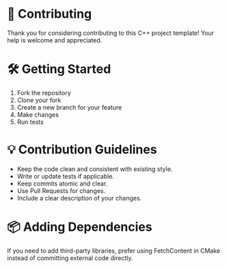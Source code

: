 # 🤝 Contributing

Thank you for considering contributing to this C++ project template!
Your help is welcome and appreciated.

# 🛠 Getting Started
1. Fork the repository
2. Clone your fork
3. Create a new branch for your feature
4. Make changes
5. Run tests

# 💡 Contribution Guidelines
- Keep the code clean and consistent with existing style.
- Write or update tests if applicable.
- Keep commits atomic and clear.
- Use Pull Requests for changes.
- Include a clear description of your changes.

# 📦 Adding Dependencies

If you need to add third-party libraries, prefer using FetchContent in CMake instead of committing external code directly.

